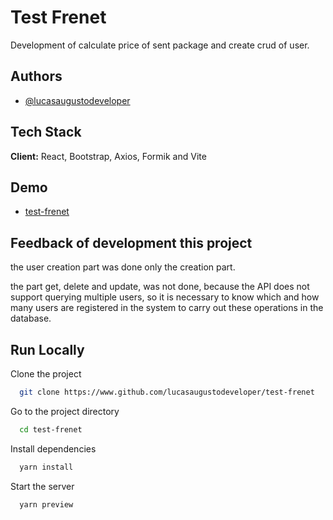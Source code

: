 
# Test Frenet

Development of calculate price of sent package and create crud of user.


## Authors

- [@lucasaugustodeveloper](https://www.github.com/lucasaugustodeveloper)


## Tech Stack

**Client:** React, Bootstrap, Axios, Formik and Vite


## Demo

- [test-frenet](silver-alfajores-076d9f.netlify.app)


## Feedback of development this project

the user creation part was done only the creation part.

the part get, delete and update, was not done, because the API does not support querying multiple users, so it is necessary to know which and how many users are registered in the system to carry out these operations in the database.


## Run Locally

Clone the project

```bash
  git clone https://www.github.com/lucasaugustodeveloper/test-frenet
```

Go to the project directory

```bash
  cd test-frenet
```

Install dependencies

```bash
  yarn install
```

Start the server

```bash
  yarn preview
```
